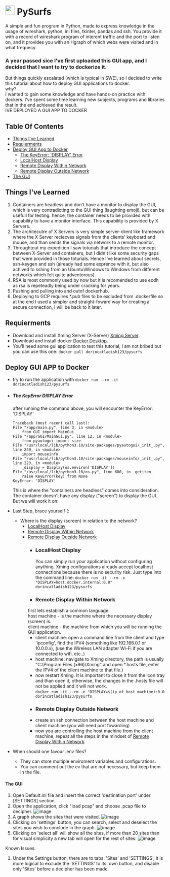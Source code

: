 
# <img src="https://i.ibb.co/ZSbWvNw/icon.png" width="30px" height="30px" /> PySurfs
A simple and fun program in Python, made to express knowledge in the usage of wireshark, python, ini files, tkinter, pandas and ssh.
You provide it with a record of wireshark program of interent traffic and the port to listen on, and it provides you with an Hgraph of which webs were visited and in what frequecy.
### A year passed sice I've first uploaded this GUI app, and I decided that I want to try to dockerize it.
But things quickly escalated (which is typical in SWE), so I decided to write this tutorial about how to deploy GUI applications to docker.<br>
why?<br>
I wanted to gain some knowledge and have hands-on practice with dockers.
I've spent some time learning new subjects, programs and libraries that in the end achieved the result. <br>
IVE DEPLOYED A GUI APP TO DOCKER

## Table Of Contents
- [Things I've Learned](#things-ive-learned)
- [Requierments](#requierments)
- [Deploy GUI App to Docker](#deploy-gui-app-to-docker)
	- [The KeyError: 'DISPLAY' Error](#the-keyerror-display-error)
 	- [LocalHost Display](#localhost-display)
 	- [Remote Display Within Network](#remote-display-within-network)
  	- [Remote Display Outside Network](#remote-display-outside-network)
- [The GUI](#the-gui)

## Things I've Learned[](#things-ive-learned)
1. Containers are headless and don't have a monitor to display the GUI, which is very contradicting to the GUI thing (laughting emoji), but can be usefull for testing.
hence, the container needs to be provided with capability to have a monitor interface. This capability is provided by X Servers. 
2. The architecutre of X Servers is very simple server-client like framework where the X Server reciecves signals from the clients' keyboard and mouse, and than sends the signals via network to a remote monitor.
3. Throughtout my expedition I saw toturials that introduce the concept between X-Server and containers, but I didn't like some security gaps that were provided in those toturials. Hence I've learned about secrets, ssh-keygen and ssh (already had some exprence with it, but also achived to sshing from an Ubuntu\Windows to Windows from different networks which felt quite adventorous).
4. RSA is most commonly used by now but it is recomended to use ecdh as rsa is repeteadly being under cracking for years.
5. Pushing and pulling into and outof dockerhub.
6. Deploying to GCP requires *.pub files to be excluded from .dockerfile so at the end I used a simpler and straight-foward way for creating a secure connection, I will be back to it later.

## Requierments[](#requierments)
- Download and install Xming Server (X-Server) [Xming Server](https://sourceforge.net/projects/xming).
- Download and install docker [Docker Desktop](https://www.docker.com/products/docker-desktop).
- You'll need some gui application to test this tutorial, I am not bribed but you can use this one:
  ```docker pull dorincatladish123/pysurfs```

## Deploy GUI APP to Docker[](#deploy-gui-app-to-docker)
- try to run the application with ```docker run --rm -it dorincatladish123/pysurfs```
- ##### The KeyError DISPLAY Error[](#the-keyerror:-'display'-error)
  after running the command above, you will encounter the KeyError: 'DISPLAY'
    ```
    Traceback (most recent call last):
    File "/app/main.py", line 3, in <module>
        from GUI import MainGui
    File "/app/GUI/MainGui.py", line 12, in <module>
        from pyautogui import size
    File "/usr/local/lib/python3.10/site-packages/pyautogui/_init_.py", line 249, in <module>
        import mouseinfo
    File "/usr/local/lib/python3.10/site-packages/mouseinfo/_init_.py", line 223, in <module>
        _display = Display(os.environ['DISPLAY'])
    File "/usr/local/lib/python3.10/os.py", line 680, in _getitem_
        raise KeyError(key) from None
    KeyError: 'DISPLAY'
    ```
   This is where the "containers are headless" comes into consideration. The container doesn't have any display ("screen") to display the GUI. <br> But we will work it on:
- Last Step, brace yourself (:
	- Where is the display (screen) in relation to the network?
		- [LocalHost Display](#localhost-display)
		- [Remote Display Within Network](#remote-display-within-network)
		- [Remote Display Outside Network](#remote-display-outside-network)
			- ### LocalHost Display[](#localhost-display)
     			You can simply run your application without configuring anything. Xming configurations already accept localhost connections because there is no security risk. Just type into the command line:
				```docker run -it --rm -e "DISPLAY=host.docker.internal:0.0" dorincatladish123/pysurfs```
			- ### Remote Display Within Network[](#remote-display-within-network)
			first lets establish a common language: <br>
			host machine - is the machine where the necessary display (screen) is. <br>
			client machine - the machine from which you will be running the GUI application. <br>
			- client machine: open a command line from the client and type 'ipconfig', find the IPV4 (something like 192.168.0.1 or 10.0.0.x), (use the Wireless LAN adapter Wi-Fi if you are connected to wifi, etc..)
			- host machine: navigate to Xming directory, the path is usually "C:\Program Files (x86)\Xming" and open *.hosts file, enter the IPV4 of the client machine to that file.)
			- now restart Xming. It is important to close it from the icon tray and than open it, otherwise, the changes in the .hosts file will not be applied and it will not work. <br>
    			```docker run -it --rm -e "DISPLAY=$(ip_of_host_machine):0.0 dorincatladish123/pysurfs```
			- ### Remote Display Outside Network[](#remote-display-outside-network)
			- create an ssh connection between the host machine and client machine (you will need port fowarding)
			- now you are controlling the host machine from the client machine, repeat all the steps in the mindset of [Remote Display Within Network](#remote-display-within-network).
 
- When should one favour .env files?
	- They can store multiple enviroment variables and configurations.
   	- You can comment out the ev that are not necessary, but keep them in the file.


#### The GUI[](#the-gui)
1. Open Default.ini file and insert the correct 'destination port' under [SETTINGS] section. 
2. Open the application, click "load pcap" and choose .pcap file to decipher.
![image](https://user-images.githubusercontent.com/90141260/200125704-7fa1fd28-9274-455e-a866-58873dbf6df0.png)
3. A graph shows the sites that were visited.
![image](https://user-images.githubusercontent.com/90141260/200125726-7c031952-aa24-4d6a-9e40-730ce0680170.png)
4. Clicking on 'settings' button, you can search, select and deselect the sites you wish to conclude in the graph.
![image](https://user-images.githubusercontent.com/90141260/200125768-f4a7ee18-60a1-4de6-ada1-3c3784b460f1.png)
5. Clicking on 'select all' will show all the sites, if more than 20 sites than for visual simplicity a new tab will open for the rest of sites:
![image](https://user-images.githubusercontent.com/90141260/200126462-8d9d6829-d4e1-4276-a843-0fa647ea0423.png)

Known Issues:
1. Under the Settings button, there are to tabs: 'Sites' and 'SETTINGS', it is more logical to exclude the 'SETTINGS' to its' own button, and disable only 'Sites' before a decipher has been made.
